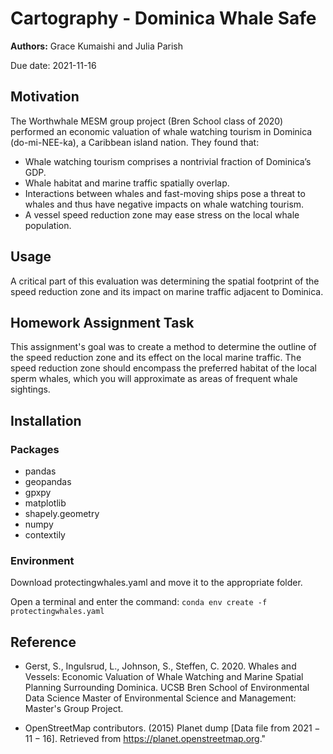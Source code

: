 # Cartography - Dominica Whale Safe 

**Authors:** Grace Kumaishi and Julia Parish

Due date: 2021-11-16

## Motivation
The Worthwhale MESM group project (Bren School class of 2020) performed an economic valuation of whale watching tourism in Dominica (do-mi-NEE-ka), a Caribbean island nation. They found that:
* Whale watching tourism comprises a nontrivial fraction of Dominica’s GDP.
* Whale habitat and marine traffic spatially overlap.
* Interactions between whales and fast-moving ships pose a threat to whales and thus have negative impacts on whale watching tourism.
* A vessel speed reduction zone may ease stress on the local whale population.

## Usage
A critical part of this evaluation was determining the spatial footprint of the speed reduction zone and its impact on marine traffic adjacent to Dominica.

## Homework Assignment Task

This assignment's goal was to create a method to determine the outline of the speed reduction zone and its effect on the local marine traffic. The speed reduction zone should encompass the preferred habitat of the local sperm whales, which you will approximate as areas of frequent whale sightings.

## Installation

### Packages

* pandas
* geopandas
* gpxpy
* matplotlib
* shapely.geometry
* numpy
* contextily

### Environment
Download protectingwhales.yaml and move it to the appropriate folder.

Open a terminal and enter the command:
```conda env create -f protectingwhales.yaml```

## Reference

- Gerst, S., Ingulsrud, L., Johnson, S., Steffen, C. 2020. Whales and Vessels: Economic Valuation of Whale Watching and Marine Spatial Planning Surrounding Dominica. UCSB Bren School of Environmental Data Science Master of Environmental Science and Management: Master's Group Project.

- OpenStreetMap contributors. (2015) Planet dump [Data file from $2021-11-16$]. Retrieved from https://planet.openstreetmap.org."
